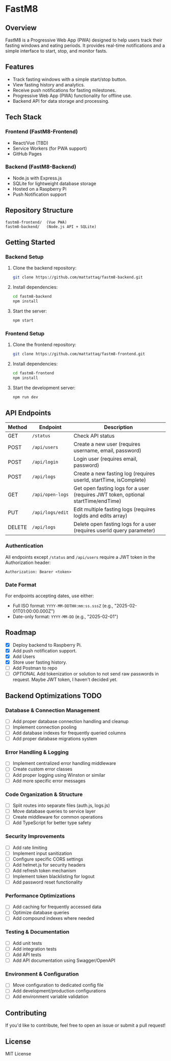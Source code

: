 # FastM8

## Overview

FastM8 is a Progressive Web App (PWA) designed to help users track their fasting windows and eating periods. It provides real-time notifications and a simple interface to start, stop, and monitor fasts.

## Features

- Track fasting windows with a simple start/stop button.
- View fasting history and analytics.
- Receive push notifications for fasting milestones.
- Progressive Web App (PWA) functionality for offline use.
- Backend API for data storage and processing.

## Tech Stack

### Frontend (FastM8-Frontend)

- React/Vue (TBD)
- Service Workers (for PWA support)
- GitHub Pages

### Backend (FastM8-Backend)

- Node.js with Express.js
- SQLite for lightweight database storage
- Hosted on a Raspberry Pi
- Push Notification support

## Repository Structure

```
fastm8-frontend/  (Vue PWA)
fastm8-backend/   (Node.js API + SQLite)
```

## Getting Started

### Backend Setup

1. Clone the backend repository:
   ```sh
   git clone https://github.com/mattattaq/fastm8-backend.git
   ```
2. Install dependencies:
   ```sh
   cd fastm8-backend
   npm install
   ```
3. Start the server:
   ```sh
   npm start
   ```

### Frontend Setup

1. Clone the frontend repository:
   ```sh
   git clone https://github.com/mattattaq/fastm8-frontend.git
   ```
2. Install dependencies:
   ```sh
   cd fastm8-frontend
   npm install
   ```
3. Start the development server:
   ```sh
   npm run dev
   ```

## API Endpoints

| Method | Endpoint         | Description                                                                       |
| ------ | ---------------- | --------------------------------------------------------------------------------- |
| GET    | `/status`        | Check API status                                                                  |
| POST   | `/api/users`     | Create a new user (requires username, email, password)                            |
| POST   | `/api/login`     | Login user (requires email, password)                                             |
| POST   | `/api/logs`      | Create a new fasting log (requires userId, startTime, isComplete)                 |
| GET    | `/api/open-logs` | Get open fasting logs for a user (requires JWT token, optional startTime/endTime) |
| PUT    | `/api/logs/edit` | Edit multiple fasting logs (requires logIds and edits array)                      |
| DELETE | `/api/logs`      | Delete open fasting logs for a user (requires userId query parameter)             |

### Authentication

All endpoints except `/status` and `/api/users` require a JWT token in the Authorization header:

```
Authorization: Bearer <token>
```

### Date Format

For endpoints accepting dates, use either:

- Full ISO format: `YYYY-MM-DDTHH:mm:ss.sssZ` (e.g., "2025-02-01T01:00:00.000Z")
- Date-only format: `YYYY-MM-DD` (e.g., "2025-02-01")

## Roadmap

- [x] Deploy backend to Raspberry Pi.
- [x] Add push notification support.
- [x] Add Users
- [x] Store user fasting history.
- [ ] Add Postman to repo
- [ ] _OPTIONAL_ Add tokenization or solution to not send raw passwords in request. Maybe JWT token, I haven't decided yet.

## Backend Optimizations TODO

### Database & Connection Management

- [ ] Add proper database connection handling and cleanup
- [ ] Implement connection pooling
- [ ] Add database indexes for frequently queried columns
- [ ] Add proper database migrations system

### Error Handling & Logging

- [ ] Implement centralized error handling middleware
- [ ] Create custom error classes
- [ ] Add proper logging using Winston or similar
- [ ] Add more specific error messages

### Code Organization & Structure

- [ ] Split routes into separate files (auth.js, logs.js)
- [ ] Move database queries to service layer
- [ ] Create middleware for common operations
- [ ] Add TypeScript for better type safety

### Security Improvements

- [ ] Add rate limiting
- [ ] Implement input sanitization
- [ ] Configure specific CORS settings
- [ ] Add helmet.js for security headers
- [ ] Add refresh token mechanism
- [ ] Implement token blacklisting for logout
- [ ] Add password reset functionality

### Performance Optimizations

- [ ] Add caching for frequently accessed data
- [ ] Optimize database queries
- [ ] Add compound indexes where needed

### Testing & Documentation

- [ ] Add unit tests
- [ ] Add integration tests
- [ ] Add API tests
- [ ] Add API documentation using Swagger/OpenAPI

### Environment & Configuration

- [ ] Move configuration to dedicated config file
- [ ] Add development/production configurations
- [ ] Add environment variable validation

## Contributing

If you'd like to contribute, feel free to open an issue or submit a pull request!

## License

MIT License
